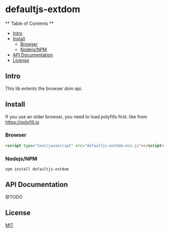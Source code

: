 # defaultjs-extdom


** Table of Contents **

- [Intro](#intro)
- [Install](#install)
    - [Browser](#browser)
    - [Nodejs/NPM](#nodejs-npm) 
- [API Documentation](#api-documentation)
- [License](#license)

## Intro

This lib extents the browser dom api.

## Install

If you use an older browser, you need to load polyfills first. like from <a href="https://polyfill.io">https://polyfill.io</a> 

### Browser

```html
<script type="text/javascript" src="defaultjs-extdom.min.js"></script>
```

### Nodejs/NPM

````
npm install defaultjs-extdom

````

## API Documentation

@TODO

## License

[MIT](LICENSE) 
